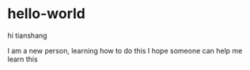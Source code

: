 # hello-world

hi tianshang

I am a new person, learning how to do this
I hope someone can help me learn this
